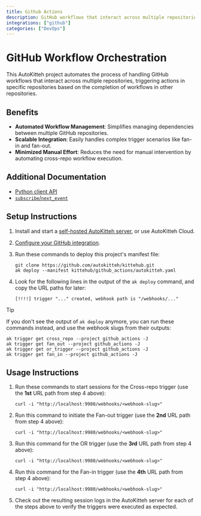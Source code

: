 ```yaml
---
title: Github Actions
description: GitHub workflows that interact across multiple repositories
integrations: ["github"]
categories: ["DevOps"]
---
```


# GitHub Workflow Orchestration

This AutoKitteh project automates the process of handling GitHub workflows that interact across multiple repositories, 
triggering actions in specific repositories based on the completion of workflows in other repositories.

## Benefits

- **Automated Workflow Management**: Simplifies managing dependencies between multiple GitHub repositories.
- **Scalable Integration**: Easily handles complex trigger scenarios like fan-in and fan-out.
- **Minimized Manual Effort**: Reduces the need for manual intervention by automating cross-repo workflow execution.

## Additional Documentation

- [Python client API](https://pygithub.readthedocs.io/en/latest/index.html)
- [`subscribe`/`next_event`](https://docs.autokitteh.com/glossary/event/)

## Setup Instructions

1. Install and start a 
   [self-hosted AutoKitteh server](https://docs.autokitteh.com/get_started/quickstart), 
   or use AutoKitteh Cloud.

2. [Configure your GitHub integration](https://docs.autokitteh.com/integrations/github).

3. Run these commands to deploy this project's manifest file:

   ```shell
   git clone https://github.com/autokitteh/kittehub.git
   ak deploy --manifest kittehub/github_actions/autokitteh.yaml
   ```

4. Look for the following lines in the output of the `ak deploy` command, and 
   copy the URL paths for later:

   ```
   [!!!!] trigger "..." created, webhook path is "/webhooks/..."
   ```

> [!TIP]
> If you don't see the output of `ak deploy` anymore, you can run these 
> commands instead, and use the webhook slugs from their outputs:
>
> ```shell
> ak trigger get cross_repo --project github_actions -J
> ak trigger get fan_out --project github_actions -J
> ak trigger get or_trigger --project github_actions -J
> ak trigger get fan_in --project github_actions -J
> ```

## Usage Instructions

1. Run these commands to start sessions for the Cross-repo trigger 
   (use the **1st** URL path from step 4 above):

   ```shell
   curl -i "http://localhost:9980/webhooks/<webhook-slug>"
   ```

2. Run this command to initiate the Fan-out trigger 
   (use the **2nd** URL path from step 4 above):

   ```shell
   curl -i "http://localhost:9980/webhooks/<webhook-slug>"
   ```

3. Run this command for the OR trigger 
   (use the **3rd** URL path from step 4 above):

   ```shell
   curl -i "http://localhost:9980/webhooks/<webhook-slug>"
   ```

4. Run this command for the Fan-in trigger 
   (use the **4th** URL path from step 4 above):

   ```shell
   curl -i "http://localhost:9980/webhooks/<webhook-slug>"
   ```

5. Check out the resulting session logs in the AutoKitteh server for each of 
   the steps above to verify the triggers were executed as expected.
